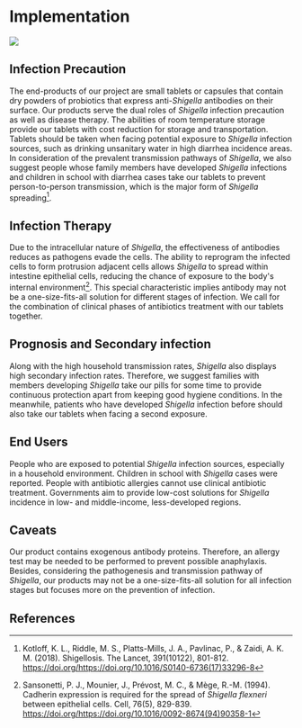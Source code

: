 <div class="h1-bg">
    <h1 class>Implementation</h1>
    <img src="https://static.igem.wiki/teams/4161/wiki/wet-lab-for-bg.png" />
</div>

## Infection Precaution

The end-products of our project are small tablets or capsules that contain dry
powders of probiotics that express anti-*Shigella* antibodies on their surface.
Our products serve the dual roles of *Shigella* infection precaution as well as
disease therapy. The abilities of room temperature storage provide our tablets
with cost reduction for storage and transportation. Tablets should be taken
when facing potential exposure to *Shigella* infection sources, such as drinking
unsanitary water in high diarrhea incidence areas. In consideration of the
prevalent transmission pathways of *Shigella*, we also suggest people whose
family members have developed *Shigella* infections and children in school with
diarrhea cases take our tablets to prevent person-to-person transmission, which
is the major form of *Shigella* spreading[^Kotloff,2018].

## Infection Therapy

Due to the intracellular nature of *Shigella*, the effectiveness of antibodies
reduces as pathogens evade the cells. The ability to reprogram the
infected cells to form protrusion adjacent cells allows *Shigella* to spread
within intestine epithelial cells, reducing the chance of exposure to the body's
internal environment[^Sansonetti,1994]. This special characteristic
implies antibody may not be a one-size-fits-all solution for different stages
of infection. We call for the combination of clinical phases of antibiotics
treatment with our tablets together.

## Prognosis and Secondary infection

Along with the high household transmission rates, *Shigella* also displays high
secondary infection rates. Therefore, we suggest families with members
developing *Shigella* take our pills for some time to provide continuous
protection apart from keeping good hygiene conditions. In the meanwhile, patients
who have developed *Shigella* infection before should also take our tablets when
facing a second exposure.

## End Users

People who are exposed to potential *Shigella* infection sources, especially in a
household environment.
Children in school with *Shigella* cases were reported.
People with antibiotic allergies cannot use clinical antibiotic treatment.
Governments aim to provide low-cost solutions for *Shigella* incidence in
low- and middle-income, less-developed regions.

## Caveats

Our product contains exogenous antibody proteins. Therefore, an allergy test may
be needed to be performed to prevent possible anaphylaxis. Besides, considering the
pathogenesis and transmission pathway of *Shigella*, our products may not be a
one-size-fits-all solution for all infection stages but focuses more on the
prevention of infection.

## References

[^Kotloff,2018]: Kotloff, K. L., Riddle, M. S., Platts-Mills, J. A., Pavlinac, P., & Zaidi, A. K. M. (2018). Shigellosis. The Lancet, 391(10122), 801-812. <https://doi.org/https://doi.org/10.1016/S0140-6736(17)33296-8>

[^Sansonetti,1994]:Sansonetti, P. J., Mounier, J., Prévost, M. C., & Mège, R.-M. (1994). Cadherin expression is required for the spread of *Shigella flexneri* between epithelial cells. Cell, 76(5), 829-839. <https://doi.org/https://doi.org/10.1016/0092-8674(94)90358-1>
